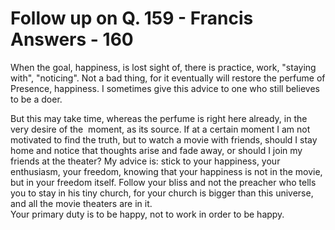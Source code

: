 # Follow up on Q. 159 - Francis Answers - 160

When the goal, happiness, is lost sight of, there is practice, work, &quot;staying with&quot;, &quot;noticing&quot;. Not a bad thing, for it eventually will restore the perfume of Presence, happiness. I sometimes give this advice to one who still believes to be a doer.&nbsp;  

But this may take time, whereas the perfume is right here already, in the very desire of the&nbsp;
moment, as its source. If at a certain moment I am not motivated to find the truth, but to watch a movie with friends, should I stay home and notice that thoughts arise and fade away, or should I join my friends at the theater? My advice is: stick to your happiness, your enthusiasm, your freedom, knowing that your happiness is not in the movie, but in your freedom itself. Follow your bliss and not the preacher who tells you to stay in his tiny church, for your church is bigger than this universe, and all the movie theaters are in it.&nbsp;  
Your primary duty is to be happy, not to work in order to be happy.

